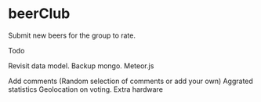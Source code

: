 # beerClub
Submit new beers for the group to rate.

Todo

Revisit data model.
Backup mongo.
Meteor.js

Add comments (Random selection of comments or add your own)
Aggrated statistics
Geolocation on voting.
Extra hardware
